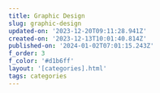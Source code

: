 ```yaml
---
title: Graphic Design
slug: graphic-design
updated-on: '2023-12-20T09:11:28.941Z'
created-on: '2023-12-13T10:01:40.814Z'
published-on: '2024-01-02T07:01:15.243Z'
f_order: 3
f_color: '#d1b6ff'
layout: '[categories].html'
tags: categories
---
```



